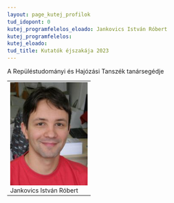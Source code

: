```yaml
---
layout: page_kutej_profilok
tud_idopont: 0
kutej_programfelelos_eloado: Jankovics István Róbert
kutej_programfelelos: 
kutej_eloado:
tud_title: Kutatók éjszakája 2023
---
```

A Repüléstudományi és Hajózási Tanszék tanársegédje




 <table class="picture">
<tr>
<td>

<div class="gallery">
    <img src="images/jankovics_istvan_robert.jpg" max-width="250" max-height="200">
  <div class="desc">Jankovics István Róbert</div>
</div>

</td>
</tr>
</table>